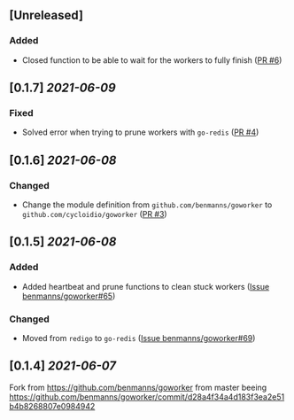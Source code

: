 ## [Unreleased]

### Added

- Closed function to be able to wait for the workers to fully finish
  ([PR #6](https://github.com/cycloidio/goworker/issues/6))

## [0.1.7] _2021-06-09_

### Fixed

- Solved error when trying to prune workers with `go-redis`
  ([PR #4](https://github.com/cycloidio/goworker/pull/4))

## [0.1.6] _2021-06-08_

### Changed

- Change the module definition from `github.com/benmanns/goworker` to `github.com/cycloidio/goworker`
  ([PR #3](https://github.com/cycloidio/goworker/pull/3))

## [0.1.5] _2021-06-08_

### Added

- Added heartbeat and prune functions to clean stuck workers
  ([Issue benmanns/goworker#65](https://github.com/benmanns/goworker/issues/65))

### Changed

- Moved from `redigo` to `go-redis` 
  ([Issue benmanns/goworker#69](https://github.com/benmanns/goworker/issues/69))

## [0.1.4] _2021-06-07_

Fork from https://github.com/benmanns/goworker from master beeing https://github.com/benmanns/goworker/commit/d28a4f34a4d183f3ea2e51b4b8268807e0984942
